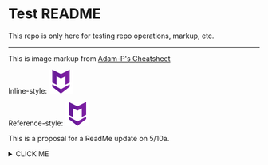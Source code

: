 # Test README

This repo is only here for testing repo operations, markup, etc.

---

This is image markup from [Adam-P's Cheatsheet](https://github.com/adam-p/markdown-here/wiki/Markdown-Cheatsheet)

Inline-style: 
![alt text](https://github.com/adam-p/markdown-here/raw/master/src/common/images/icon48.png "Logo Title Text 1")

Reference-style: 
![alt text][logo]

[logo]: https://github.com/adam-p/markdown-here/raw/master/src/common/images/icon48.png "Logo Title Text 2"

This is a proposal for a ReadMe update on 5/10a.

<details><summary>CLICK ME</summary>
<p>

#### yes, even hidden code blocks!

```python
print("hello world!")
```

</p>
</details>
